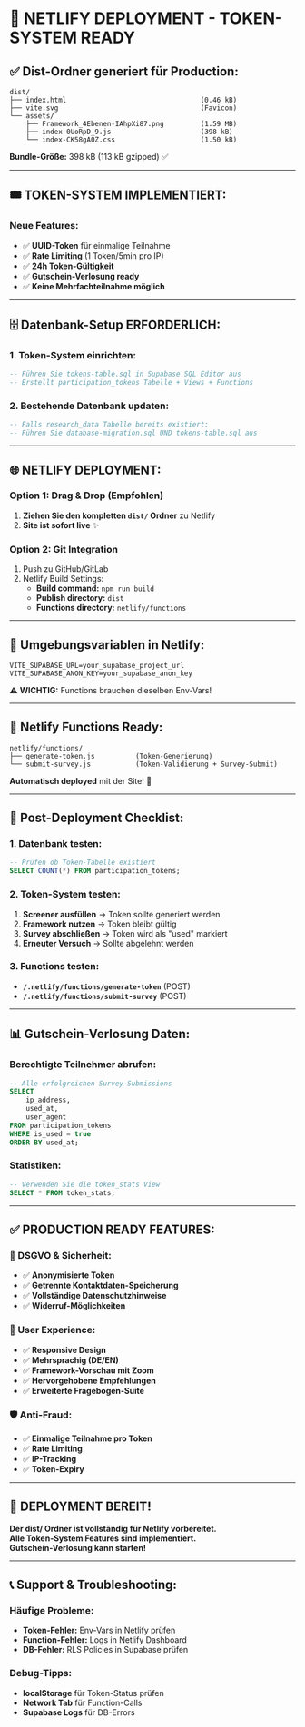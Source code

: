 # 🚀 NETLIFY DEPLOYMENT - TOKEN-SYSTEM READY

## ✅ **Dist-Ordner generiert für Production:**

```
dist/
├── index.html                                 (0.46 kB)
├── vite.svg                                   (Favicon)  
└── assets/
    ├── Framework_4Ebenen-IAhpXi87.png         (1.59 MB)
    ├── index-0UoRpD_9.js                      (398 kB)
    └── index-CK58gA0Z.css                     (1.50 kB)
```

**Bundle-Größe:** 398 kB (113 kB gzipped) ✅

---

## 🎟️ **TOKEN-SYSTEM IMPLEMENTIERT:**

### **Neue Features:**
- ✅ **UUID-Token** für einmalige Teilnahme
- ✅ **Rate Limiting** (1 Token/5min pro IP)
- ✅ **24h Token-Gültigkeit**
- ✅ **Gutschein-Verlosung ready**
- ✅ **Keine Mehrfachteilnahme möglich**

---

## 🗄️ **Datenbank-Setup ERFORDERLICH:**

### **1. Token-System einrichten:**
```sql
-- Führen Sie tokens-table.sql in Supabase SQL Editor aus
-- Erstellt participation_tokens Tabelle + Views + Functions
```

### **2. Bestehende Datenbank updaten:**
```sql
-- Falls research_data Tabelle bereits existiert:
-- Führen Sie database-migration.sql UND tokens-table.sql aus
```

---

## 🌐 **NETLIFY DEPLOYMENT:**

### **Option 1: Drag & Drop (Empfohlen)**
1. **Ziehen Sie den kompletten `dist/` Ordner** zu Netlify
2. **Site ist sofort live** ✨

### **Option 2: Git Integration**
1. Push zu GitHub/GitLab
2. Netlify Build Settings:
   - **Build command:** `npm run build`
   - **Publish directory:** `dist`
   - **Functions directory:** `netlify/functions`

---

## 🔧 **Umgebungsvariablen in Netlify:**

```
VITE_SUPABASE_URL=your_supabase_project_url
VITE_SUPABASE_ANON_KEY=your_supabase_anon_key
```

⚠️ **WICHTIG:** Functions brauchen dieselben Env-Vars!

---

## 📝 **Netlify Functions Ready:**

```
netlify/functions/
├── generate-token.js          (Token-Generierung)
└── submit-survey.js           (Token-Validierung + Survey-Submit)
```

**Automatisch deployed** mit der Site! 🎉

---

## 🎯 **Post-Deployment Checklist:**

### **1. Datenbank testen:**
```sql
-- Prüfen ob Token-Tabelle existiert
SELECT COUNT(*) FROM participation_tokens;
```

### **2. Token-System testen:**
1. **Screener ausfüllen** → Token sollte generiert werden
2. **Framework nutzen** → Token bleibt gültig  
3. **Survey abschließen** → Token wird als "used" markiert
4. **Erneuter Versuch** → Sollte abgelehnt werden

### **3. Functions testen:**
- **`/.netlify/functions/generate-token`** (POST)
- **`/.netlify/functions/submit-survey`** (POST)

---

## 📊 **Gutschein-Verlosung Daten:**

### **Berechtigte Teilnehmer abrufen:**
```sql
-- Alle erfolgreichen Survey-Submissions
SELECT 
    ip_address,
    used_at,
    user_agent
FROM participation_tokens 
WHERE is_used = true 
ORDER BY used_at;
```

### **Statistiken:**
```sql
-- Verwenden Sie die token_stats View
SELECT * FROM token_stats;
```

---

## ✅ **PRODUCTION READY FEATURES:**

### **🔐 DSGVO & Sicherheit:**
- ✅ **Anonymisierte Token**
- ✅ **Getrennte Kontaktdaten-Speicherung**
- ✅ **Vollständige Datenschutzhinweise**
- ✅ **Widerruf-Möglichkeiten**

### **📱 User Experience:**
- ✅ **Responsive Design**
- ✅ **Mehrsprachig (DE/EN)**
- ✅ **Framework-Vorschau mit Zoom**
- ✅ **Hervorgehobene Empfehlungen**
- ✅ **Erweiterte Fragebogen-Suite**

### **🛡️ Anti-Fraud:**
- ✅ **Einmalige Teilnahme pro Token**
- ✅ **Rate Limiting**
- ✅ **IP-Tracking**
- ✅ **Token-Expiry**

---

## 🎉 **DEPLOYMENT BEREIT!**

**Der dist/ Ordner ist vollständig für Netlify vorbereitet.**  
**Alle Token-System Features sind implementiert.**  
**Gutschein-Verlosung kann starten!**

---

## 📞 **Support & Troubleshooting:**

### **Häufige Probleme:**
- **Token-Fehler:** Env-Vars in Netlify prüfen
- **Function-Fehler:** Logs in Netlify Dashboard
- **DB-Fehler:** RLS Policies in Supabase prüfen

### **Debug-Tipps:**
- **localStorage** für Token-Status prüfen
- **Network Tab** für Function-Calls
- **Supabase Logs** für DB-Errors